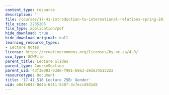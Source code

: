 ```yaml
---
content_type: resource
description: ''
file: /courses/17-41-introduction-to-international-relations-spring-2018/e8dfe8438d4b6311540f3cfeccd931d8_MIT17_41S18_lec25b.pdf
file_size: 2235205
file_type: application/pdf
hide_download: true
hide_download_original: null
learning_resource_types:
- Lecture Notes
license: https://creativecommons.org/licenses/by-nc-sa/4.0/
ocw_type: OCWFile
parent_title: Lecture Slides
parent_type: CourseSection
parent_uid: 43f38083-b3d6-f981-b9a3-2e163451522a
resourcetype: Document
title: '17.41_S18 Lecture 25B: Gender'
uid: e8dfe843-8d4b-6311-540f-3cfeccd931d8
---
```

